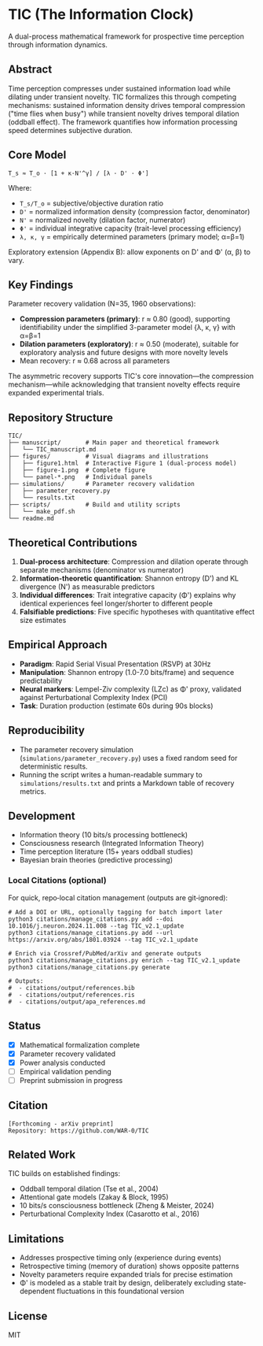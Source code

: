 # TIC (The Information Clock)

A dual-process mathematical framework for prospective time perception through information dynamics.

## Abstract

Time perception compresses under sustained information load while dilating under transient novelty. TIC formalizes this through competing mechanisms: sustained information density drives temporal compression ("time flies when busy") while transient novelty drives temporal dilation (oddball effect). The framework quantifies how information processing speed determines subjective duration.

## Core Model

```
T_s ≈ T_o · [1 + κ·N'^γ] / [λ · D' · Φ']
```

Where:
- `T_s/T_o` = subjective/objective duration ratio
- `D'` = normalized information density (compression factor, denominator)
- `N'` = normalized novelty (dilation factor, numerator)
- `Φ'` = individual integrative capacity (trait-level processing efficiency)
- `λ, κ, γ` = empirically determined parameters (primary model; α=β=1)

Exploratory extension (Appendix B): allow exponents on D' and Φ' (α, β) to vary.

## Key Findings

Parameter recovery validation (N=35, 1960 observations):
- **Compression parameters (primary)**: r ≈ 0.80 (good), supporting identifiability under the simplified 3-parameter model {λ, κ, γ} with α=β=1
- **Dilation parameters (exploratory)**: r ≈ 0.50 (moderate), suitable for exploratory analysis and future designs with more novelty levels
- Mean recovery: r ≈ 0.68 across all parameters

The asymmetric recovery supports TIC's core innovation—the compression mechanism—while acknowledging that transient novelty effects require expanded experimental trials.

## Repository Structure

```
TIC/
├── manuscript/       # Main paper and theoretical framework
│   └── TIC_manuscript.md
├── figures/          # Visual diagrams and illustrations
│   ├── figure1.html  # Interactive Figure 1 (dual-process model)
│   ├── figure-1.png  # Complete figure
│   └── panel-*.png   # Individual panels
├── simulations/      # Parameter recovery validation
│   ├── parameter_recovery.py
│   └── results.txt
├── scripts/          # Build and utility scripts
│   └── make_pdf.sh
└── readme.md
```

## Theoretical Contributions

1. **Dual-process architecture**: Compression and dilation operate through separate mechanisms (denominator vs numerator)
2. **Information-theoretic quantification**: Shannon entropy (D') and KL divergence (N') as measurable predictors
3. **Individual differences**: Trait integrative capacity (Φ') explains why identical experiences feel longer/shorter to different people
4. **Falsifiable predictions**: Five specific hypotheses with quantitative effect size estimates

## Empirical Approach

- **Paradigm**: Rapid Serial Visual Presentation (RSVP) at 30Hz
- **Manipulation**: Shannon entropy (1.0-7.0 bits/frame) and sequence predictability
- **Neural markers**: Lempel-Ziv complexity (LZc) as Φ' proxy, validated against Perturbational Complexity Index (PCI)
- **Task**: Duration production (estimate 60s during 90s blocks)

## Reproducibility

- The parameter recovery simulation (`simulations/parameter_recovery.py`) uses a fixed random seed for deterministic results.
- Running the script writes a human-readable summary to `simulations/results.txt` and prints a Markdown table of recovery metrics.

## Development

- Information theory (10 bits/s processing bottleneck)
- Consciousness research (Integrated Information Theory)
- Time perception literature (15+ years oddball studies)
- Bayesian brain theories (predictive processing)

### Local Citations (optional)

For quick, repo‑local citation management (outputs are git‑ignored):

```
# Add a DOI or URL, optionally tagging for batch import later
python3 citations/manage_citations.py add --doi 10.1016/j.neuron.2024.11.008 --tag TIC_v2.1_update
python3 citations/manage_citations.py add --url https://arxiv.org/abs/1801.03924 --tag TIC_v2.1_update

# Enrich via Crossref/PubMed/arXiv and generate outputs
python3 citations/manage_citations.py enrich --tag TIC_v2.1_update
python3 citations/manage_citations.py generate

# Outputs:
#  - citations/output/references.bib
#  - citations/output/references.ris
#  - citations/output/apa_references.md
```

## Status

- [x] Mathematical formalization complete
- [x] Parameter recovery validated
- [x] Power analysis conducted
- [ ] Empirical validation pending
- [ ] Preprint submission in progress

## Citation

```
[Forthcoming - arXiv preprint]
Repository: https://github.com/WAR-0/TIC
```

## Related Work

TIC builds on established findings:
- Oddball temporal dilation (Tse et al., 2004)
- Attentional gate models (Zakay & Block, 1995)
- 10 bits/s consciousness bottleneck (Zheng & Meister, 2024)
- Perturbational Complexity Index (Casarotto et al., 2016)

## Limitations

- Addresses prospective timing only (experience during events)
- Retrospective timing (memory of duration) shows opposite patterns
- Novelty parameters require expanded trials for precise estimation
- Φ' is modeled as a stable trait by design, deliberately excluding state-dependent fluctuations in this foundational version

## License

MIT
